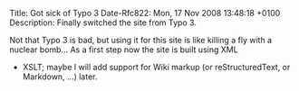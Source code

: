 Title: Got sick of Typo 3
Date-Rfc822: Mon, 17 Nov 2008 13:48:18 +0100
Description: Finally switched the site from Typo 3.

Not that Typo 3 is bad, but using it for this site is like killing a
fly with a nuclear bomb...  As a first step now the site is built using XML
+ XSLT; maybe I will add support for Wiki markup (or reStructuredText,
or Markdown, ...) later.
